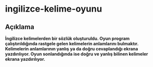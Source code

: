 # ingilizce-kelime-oyunu
## Açıklama
**İngilizce kelimelerden bir sözlük oluşturuldu. Oyun program çalıştırıldığında rastgele gelen kelimelerin anlamlarını bulmaktır. Kelimelerin anlamlarının yanlış ya da doğru cevaplandığı ekrana yazdırılıyor. Oyun sonlandığında ise doğru ve yanlış bilinen kelimeler ekrana yazdırılıyor.**
